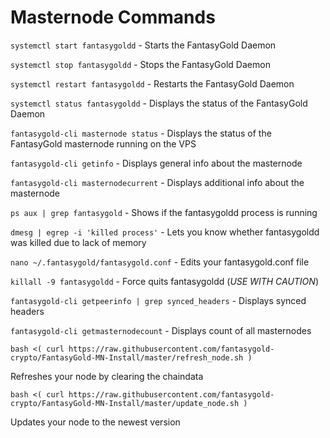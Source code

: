 # Masternode Commands

`systemctl start fantasygoldd`
\- Starts the FantasyGold Daemon

`systemctl stop fantasygoldd`
\- Stops the FantasyGold Daemon

`systemctl restart fantasygoldd`
\- Restarts the FantasyGold Daemon

`systemctl status fantasygoldd`
\- Displays the status of the FantasyGold Daemon

`fantasygold-cli masternode status`
\- Displays the status of the FantasyGold masternode running on the VPS

`fantasygold-cli getinfo`
\- Displays general info about the masternode

`fantasygold-cli masternodecurrent`
\- Displays additional info about the masternode

`ps aux | grep fantasygold`
\- Shows if the fantasygoldd process is running

`dmesg | egrep -i 'killed process'`
\- Lets you know whether fantasygoldd was killed due to lack of memory

`nano ~/.fantasygold/fantasygold.conf`
\- Edits your fantasygold.conf file

`killall -9 fantasygoldd`
\- Force quits fantasygoldd (*USE WITH CAUTION*)

`fantasygold-cli getpeerinfo | grep synced_headers`
\- Displays synced headers

`fantasygold-cli getmasternodecount`
\- Displays count of all masternodes

`bash <( curl https://raw.githubusercontent.com/fantasygold-crypto/FantasyGold-MN-Install/master/refresh_node.sh )`

Refreshes your node by clearing the chaindata

`bash <( curl https://raw.githubusercontent.com/fantasygold-crypto/FantasyGold-MN-Install/master/update_node.sh )`

Updates your node to the newest version
